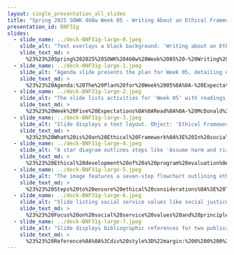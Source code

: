 ```yaml
---
layout: single_presentation_all_slides
title: "Spring 2025 SOWK 460w Week 05 - Writing About an Ethical Framework"
presentation_id: BNF31g
slides:
  - slide_name: ../deck-BNF31g-large-0.jpeg
    slide_alt: "Text overlays a black background: 'Writing about an Ethical Framework, Week 05, Spring 2025, SOWK 460w.' Gears and a globe symbolize theme. Credits: Jacob Campbell, Ph.D. LICSW, Heritage University."
    slide_text_md: >
      %23%23%20Spring%202025%20SOWK%20460w%20Week%2005%20-%20Writing%20About%20an%20Ethical%20Framework%0A%0Atitle:%20Spring%202025%20SOWK%20460w%20Week%2005%20-%20Writing%20About%20an%20Ethical%20Framework%0Adate:%202025-02-15%2014:10:37%0Alocation:%20Heritage%20University%0Atags:%0A%20%20-%20Heritage%20University%0A%20%20-%20BASW%20Program%0A%20%20-%20SOWK%20460w%0Apresentation_video:%20%3E%0A%20%20%5BSpring%202025%20SOWK%20460w%20Week%2005%5D(%22https://heritage.hosted.panopto.com/Panopto/Pages/Embed.aspx%3Fid%3D6d7de16e-5e3b-4f79-837b-b285016ed664%26autoplay%3Dfalse%26offerviewer%3Dtrue%26showtitle%3Dtrue%26showbrand%3Dtrue%26captions%3Dfalse%26interactivity%3Dall%22)%0Adescription:%20%3E%0A%0ASOWK%20460%20week%20five%20is%20asynchronous,%20with%20no%20in-person%20class.%20You%20will%20read%20chapter%20seven%20from%20Royse%20(2023),%20which%20is%20focused%20on%20the%20range%20of%20experimental%20design%20methods%20that%20can%20be%20used%20to%20group%20participants%20in%20research.%20These%20include%20experimental,%20quasi-experimental,%20and%20pre-experimental%20design%20methods,%20as%20well%20as%20some%20random%20sampling%20discussion.%20In%20my%20lecture%20video,%20we%20will%20discuss%20writing%20about%20an%20ethical%20framework%20and%20how%20that%20can%20be%20applied%20to%20your%20final%20paper%20and%20research%20design.%20I%20also%20ask%20you%20to%20read%20McDonald%20et%20al.%20(2015)%20and%20their%20discussion%20of%20how%20to%20write%20about%20ethical%20frameworks%20in%20social%20work.%20%0A%0AThe%20agenda%20for%20the%20video%20includes:%0A%0A-%20Expectations%20for%20week%20five%0A-%20What%20is%20an%20ethical%20framework%0A-%20Ways%20we%20consider%20ethics%20within%20program%20evaluation%0A-%20How%20we%20would%20write%20about%20ethical%20frameworks%0A%0A
  - slide_name: ../deck-BNF31g-large-1.jpeg
    slide_alt: "Agenda slide presents the plan for Week 05, detailing expectations, ethical frameworks, program evaluation ethics, and writing strategies. Includes presenter name, institution, course code, and term. Settings are black background with white text."
    slide_text_md: >
      %23%23%20Agenda:%20The%20Plan%20for%20Week%2005%0A%0A-%20Expectations%20for%20week%20five%0A-%20What%20is%20an%20ethical%20framework%0A-%20Ways%20we%20consider%20ethics%20within%20program%20evaluation%0A-%20How%20we%20would%20write%20about%20ethical%20frameworks%0A%0A
  - slide_name: ../deck-BNF31g-large-2.jpeg
    slide_alt: "The slide lists activities for 'Week 05' with readings: 'Ethical Professional Writing in Social Work and Human Services' and 'Program Evaluation.' Tasks include completing a quiz, watching a video, and writing a journal entry. Lecturer: Jacob Campbell, Ph.D. Heritage University. Course: SOWK 460w, Spring 2025."
    slide_text_md: >
      %23%23%20Week%20Five%20Expectations%0A%0ARead%0A%0A-%20McDonald%20et%20al.%20(2015)%20Ethical%20Professional%20Writing%20in%20Social%20Work%20and%20Human%20Services%0A-%20Royse%20(2023)%20Chapter%2007%20Group%20Research%20for%20Program%20Evalaution%0A%0ADo%20%0A%0A-%20Complete%20the%20reading%20quiz%0A-%20Watch%20lecture%20video%0A-%20Complete%20your%20first%20journal%20entry%0A%0A%0A
  - slide_name: ../deck-BNF31g-large-3.jpeg
    slide_alt: "Slide displays a text layout. Object: 'Ethical Framework for Program Evaluation' is central with a pink banner. Action: questions are listed. Context: black background with explanatory text and course details at the bottom."
    slide_text_md: >
      %23%23%20What%20is%20an%20Ethical%20Framework%0A%3E%20In%20social%20science%20literature%20and%20research%20design,%20an%20ethical%20framework%20is%20a%20structured%20approach%20to%20identifying,%20analyzing,%20and%20resolving%20ethical%20issues%20that%20arise%20in%20the%20research%20process.%20It%20provides%20principles%20and%20guidelines%20that%20help%20researchers%20navigate%20moral%20dilemmas,%20ensure%20the%20integrity%20of%20their%20work,%20and%20protect%20the%20rights%20and%20well-being%20of%20participants.%0A%0AConcepts%0A%0A%3E%20There%20will%20be%20a%20specific%20section%20in%20your%20paper,%20but%20it%20can%20be%20idneified%20throughout%0A%0AMight%20include%20things%20such%20as:%0A%0A-%20Core%20Ethical%20Principles%0A-%20Informed%20Consent%0A-%20Confidentiality%20and%20Privacy%0A-%20Risk%20and%20Harm%20Mitigation%0A-%20Cultural%20Sensitivity%20and%20Equity%0A-%20Integrity%20and%20Transparency%0A-%20Ethical%20Oversight%20and%20Review%0A%0AThe%20following%20is%20based%20on%20what%20is%20expected%20on%20your%20final%20paper.%20In%20general:%20%0A%0A-%20Explain%20the%20considerations%20you%20made%20when%20designing%20the%20project.%20%0A-%20Frame%20it%20clearly%0A%0APotential%20questions%20answered%0A%0A-%20How%20will%20you%20interact%20with%20clients,%20the%20institution,%20and%20subjects%3F%0A-%20How%20will%20you%20protect%20the%20rights%20and%20privacy%20of%20subjects%3F%0A-%20With%20whom%20will%20you%20share%20data,%20and%20why%3F%0A-%20Did%20your%20tasks/timeline%20ultimately%20go%20the%20way%20you%20thought%20it%20would%3F%0A-%20What%20took%20longer%20and%20why%3F%0A-%20What%20was%20more%20complicated%20than%20you%20expected,%20and%20why%3F%0A%0A
  - slide_name: ../deck-BNF31g-large-4.jpeg
    slide_alt: "A star diagram outlines steps like 'Assume harm and risk' and 'Avoid deception.' The text beside it reads, 'Ethical Development of a Program Evaluation,' from a Spring 2025 presentation."
    slide_text_md: >
      %23%23%20Ethical%20development%20of%20a%20program%20evaluation%0A%0A%3E%20There%20are%20some%20things%20that%20we%20can%20do%20as%20practitioners%20to%20help%20safeguard%20against%20unethical%20behavior%20in%20program%20evaluation%0A%0A1.%20Assume%20harm%20and%20risk:%20Always%20risk...%20%0A2.%20Identify%20and%20address%20risk:%20Risks%20should%20be%20documented%20and%20explicitly%20discussed%20as%20well%20as%20planned%20to%20help%20mitigate.%20Think%20process%20for%20IRB.%0A3.%20Cultivate%20mutual%20responsibility:%20between%20parties%20involved%20in%20the%20development/implementation%20of%20the%20program%20evaluation%0A4.%20Incorporate%20scrutiny:%20Work%20with%20stakeholders,%20for%20blindspots%0A5.%20Understand%20the%20setting:%20Unable%20to%20understand%20the%20risk%20to%20the%20population%20unless%20understand%20the%20setting%20and%20population%0A6.%20Avoid%20deception:%20Openness%20and%20transparency%0A%0A(Kapp%20%26%20Anderson,%202010)%0A%0A
  - slide_name: ../deck-BNF31g-large-5.jpeg
    slide_alt: "The image features a seven-step flowchart outlining ethical considerations in research. Steps include planning, IRB guidelines, addressing policies, submitting plans, stakeholder cooperation, ensuring consent, and reporting. Header: 'Steps to Ensure Ethical Considerations.' 1. Plan that includes participant identification, sound methodology, and reporting plan.2. Identify and review IRB guidelines and requirements.3. Address policies and procedures required for protection of human subjects and informed consent.4. Submit the evaluation plan and procedures to an agency board for review and approval.5. Work with stakeholders to obtain cooperation.6. Ensure informed consent and privacy.7. Report to relevant stakeholders.Jacob Campbell, Ph.D. LICSW  Heritage University(Kapp & Anderson, 2010)SOWK 460w  Spring 2025"
    slide_text_md: >
      %23%23%20Steps%20to%20ensure%20ethical%20considerations%0A%3E%20The%20following%20would%20be%20some%20steps%20to%20help%20ensure%20that%20your%20evaluation%20is%20done%20ethically.%0A%0A1.%20Plan%20that%20includes%20participant%20identification,%20sound%20methodology,%20and%20reporting%20plan%0A2.%20Identify%20and%20review%20IRB%20guidelines%20and%20requirements%0A3.%20Address%20policies%20and%20procedures%20required%20for%20protection%20of%20human%20subjects%20and%20informed%20consent%0A4.%20Submit%20the%20evaluation%20plan%20and%20procedures%20to%20an%20agency%20board%20for%20review%20and%20approval%0A5.%20Work%20with%20stakeholders%20to%20obtain%20cooperation%0A6.%20Ensure%20informed%20consent%20and%20privacy%0A7.%20Report%20to%20relevant%20stakeholders%0A%0A(Kapp%20%26%20Anderson,%202010)%0A%0A
  - slide_name: ../deck-BNF31g-large-6.jpeg
    slide_alt: "Slide listing social service values like social justice, reflexivity, and professional integrity. Context includes Jacob Campbell, Ph.D., LCSW, Heritage University. Reference: McDonald et al., 2015. Course: SOWK 460w, Spring 2025."
    slide_text_md: >
      %23%23%20Focus%20on%20social%20service%20values%20and%20principles%0A%3E%20McDonald%20et%20al.%20(2015)%20argues%20that%20we%20can%20infuse%20ethical%20frameworks%20through%20our%20discussion%20of%20values%20and%20principles%20and%20how%20they%20are%20engaged.%20Their%20paper%20lays%20out%2010%20potential%20areas%20that%20this%20might%20happen.%0A%0A-%20Social%20justice%0A-%20Respect%20for%20persons%0A-%20Professional%20integrity%0A-%20Accountability%20and%20transparency%0A-%20Accuracy,%20judiciousness%20and%20credibility%0A-%20Reflexivity%0A-%20Authenticity%0A-%20Sensitivity%0A-%20Purpose%0A-%20Persuasion%0A%0A
  - slide_name: ../deck-BNF31g-large-7.jpeg
    slide_alt: "Slide displays bibliographic references for two publications. First: Kapp and Anderson (2010), 'Agency-based program evaluation.' Second: McDonald et al. (2015), 'Ethical professional writing.' Includes DOI links and an academic affiliation logo and info."
    slide_text_md: >
      %23%23%20Reference%0A%0A%3Cdiv%20style%3D%22margin:%200%200%200%202em;%20text-indent:%20-2em;%22%20markdown%3D%221%22%3E%0A%0AKapp,%20S.%20A.,%20%26%20Anderson,%20G.%20R.%20(2010).%20_Agency-based%20program%20evaluation:%20Lessons%20from%20practice_.%20Sage%20Publications.%20%3Chttps://doi.org/https://doi.org/10.4135/9781544364896%3E%20%0A%0AMcDonald,%20D.,%20Boddy,%20J.,%20O%E2%80%99Callaghan,%20K.,%20%26%20Chester,%20P.%20(2015).%20Ethical%20professional%20writing%20in%20social%20work%20and%20human%20services.%20_Ethics%20and%20Social%20Welfare,%209_(4),%20359-374.%20%3Chttps://doi.org/10.1080/17496535.2015.1009481%3E%20%0A%0A%3C/div%3E%0A%0A
---
```

